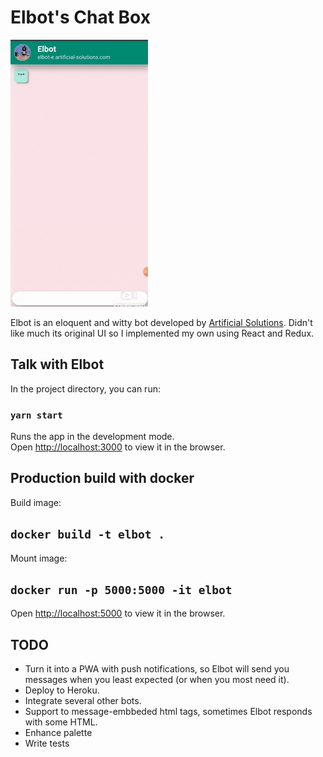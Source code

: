 # Elbot's Chat Box

  ![demo](./data/demo.gif)

Elbot is an eloquent and witty bot developed by [Artificial Solutions](https://www.artificial-solutions.com/). Didn't like much its original UI so I implemented my own using React and Redux.

## Talk with Elbot

In the project directory, you can run:

### `yarn start`

Runs the app in the development mode.<br />
Open [http://localhost:3000](http://localhost:3000) to view it in the browser.

## Production build with docker

Build image:

## `docker build -t elbot .`

Mount image:

## `docker run -p 5000:5000 -it elbot`

Open [http://localhost:5000](http://localhost:5000) to view it in the browser.

## TODO

 - Turn it into a PWA with push notifications, so Elbot will send you messages when you least expected (or when you most need it).
 - Deploy to Heroku.
 - Integrate several other bots.
 - Support to message-embbeded html tags, sometimes Elbot responds with some HTML.
 - Enhance palette
 - Write tests
